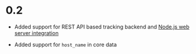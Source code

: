 # 0.2

- Added support for REST API based tracking backend and 
  [Node.js web server integration](https://www.npmjs.com/package/@trading-strategy-ai/web-top-node)

- Added support for `host_name` in core data 
